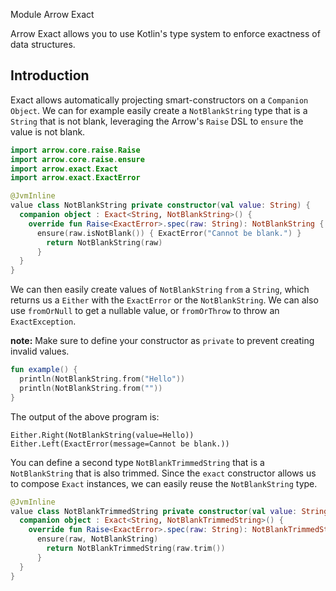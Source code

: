 Module Arrow Exact

Arrow Exact allows you to use Kotlin's type system to enforce exactness of data structures.

## Introduction

<!--- TEST_NAME ReadMeSpec -->

Exact allows automatically projecting smart-constructors on a `Companion Object`. We can for
example easily create a `NotBlankString` type that is a `String` that is not blank, leveraging
the Arrow's `Raise` DSL to `ensure` the value is not blank.

```kotlin
import arrow.core.raise.Raise
import arrow.core.raise.ensure
import arrow.exact.Exact
import arrow.exact.ExactError

@JvmInline
value class NotBlankString private constructor(val value: String) { 
  companion object : Exact<String, NotBlankString>() {
    override fun Raise<ExactError>.spec(raw: String): NotBlankString { 
      ensure(raw.isNotBlank()) { ExactError("Cannot be blank.") }
        return NotBlankString(raw)
      }
  }
}
```

We can then easily create values of `NotBlankString` `from` a `String`, which returns us a
`Either` with the `ExactError` or the `NotBlankString`. We can also use `fromOrNull` to get a
nullable value, or `fromOrThrow` to throw an `ExactException`.

**note:** Make sure to define your constructor as `private` to prevent creating invalid values.

```kotlin
fun example() {
  println(NotBlankString.from("Hello"))
  println(NotBlankString.from(""))
}
```

The output of the above program is:

```text
Either.Right(NotBlankString(value=Hello))
Either.Left(ExactError(message=Cannot be blank.))
```

<!--- KNIT example-readme-01.kt -->
<!--- TEST -->

You can define a second type `NotBlankTrimmedString` that is a `NotBlankString` that is also
trimmed. Since the `exact` constructor allows us to compose `Exact` instances, we can easily
reuse the `NotBlankString` type.
<!--- INCLUDE
import arrow.core.raise.Raise
import arrow.core.raise.ensure
import arrow.exact.Exact
import arrow.exact.ExactError
import arrow.exact.ensure

@JvmInline
value class NotBlankString private constructor(val value: String) {
  companion object : Exact<String, NotBlankString>() {
    override fun Raise<ExactError>.spec(raw: String): NotBlankString {
      ensure(raw.isNotBlank()) { ExactError("Cannot be blank.") }
      return NotBlankString(raw)
    }
  }
}
-->

```kotlin
@JvmInline
value class NotBlankTrimmedString private constructor(val value: String) { 
  companion object : Exact<String, NotBlankTrimmedString>() { 
    override fun Raise<ExactError>.spec(raw: String): NotBlankTrimmedString {
      ensure(raw, NotBlankString)
        return NotBlankTrimmedString(raw.trim())
      }
  }
}
```

<!--- KNIT example-readme-02.kt -->
